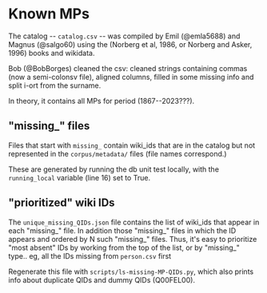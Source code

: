 # Known MPs
The catalog -- `catalog.csv` -- was compiled by Emil (@emla5688) and Magnus (@salgo60) using the  (Norberg et al, 1986, or Norberg and Asker, 1996) books and wikidata.

Bob (@BobBorges) cleaned the csv: cleaned strings containing commas (now a semi-colonsv file), aligned columns, filled in some missing info and split i-ort from the surname.

In theory, it contains all MPs for period (1867--2023???).




## "missing_" files

Files that start with `missing_` contain wiki_ids that are in the catalog but not represented in the `corpus/metadata/` files (file names correspond.)

These are generated by running the db unit test locally, with the `running_local` variable (line 16) set to True.




## "prioritized" wiki IDs

The `unique_missing_QIDs.json` file contains the list of wiki_ids that appear in each "missing_" file. In addition those "missing_" files in which the ID appears and ordered by N such "missing_" files. Thus, it's easy to prioritize "most absent" IDs by working from the top of the list, or by "missing_" type.. eg, all the IDs missing from `person.csv` first

Regenerate this file with `scripts/ls-missing-MP-QIDs.py`, which also prints info about duplicate QIDs and dummy QIDs (Q00FEL00).